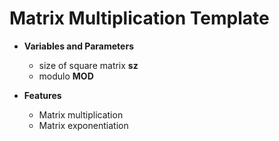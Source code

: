 # Matrix Multiplication Template
- **Variables and Parameters**
  - size of square matrix **sz**
  - modulo **MOD**
  
  
- **Features**
  - Matrix multiplication
  - Matrix exponentiation
